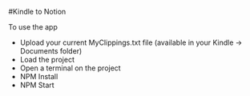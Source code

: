 #Kindle to Notion 

To use the app

- Upload your current MyClippings.txt file (available in your Kindle -> Documents folder)
- Load the project
- Open a terminal on the project
- NPM Install
- NPM Start
